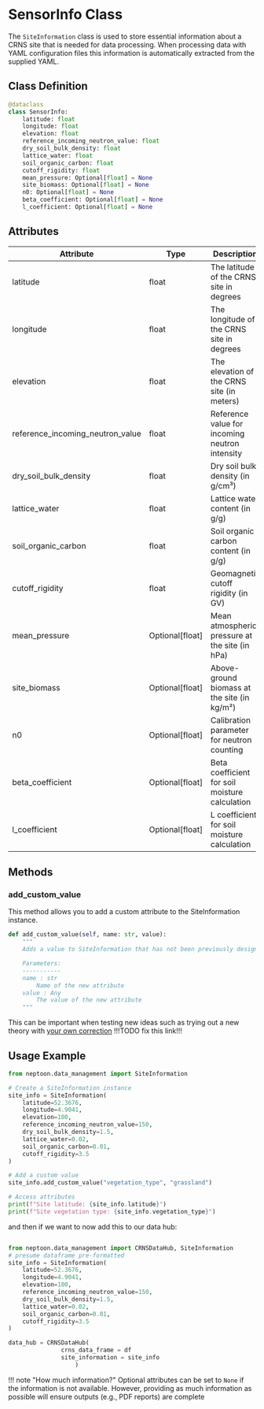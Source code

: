 # SensorInfo Class

The `SiteInformation` class is used to store essential information about a CRNS site that is needed for data processing. When processing data with YAML configuration files this information is automatically extracted from the supplied YAML. 

## Class Definition

```python
@dataclass
class SensorInfo:
    latitude: float
    longitude: float
    elevation: float
    reference_incoming_neutron_value: float
    dry_soil_bulk_density: float
    lattice_water: float
    soil_organic_carbon: float
    cutoff_rigidity: float
    mean_pressure: Optional[float] = None
    site_biomass: Optional[float] = None
    n0: Optional[float] = None
    beta_coefficient: Optional[float] = None
    l_coefficient: Optional[float] = None
```

## Attributes

| Attribute | Type | Description |
|-----------|------|-------------|
| latitude | float | The latitude of the CRNS site in degrees |
| longitude | float | The longitude of the CRNS site in degrees |
| elevation | float | The elevation of the CRNS site (in meters) |
| reference_incoming_neutron_value | float | Reference value for incoming neutron intensity |
| dry_soil_bulk_density | float | Dry soil bulk density (in g/cm³) |
| lattice_water | float | Lattice water content (in g/g) |
| soil_organic_carbon | float | Soil organic carbon content (in g/g) |
| cutoff_rigidity | float | Geomagnetic cutoff rigidity (in GV) |
| mean_pressure | Optional[float] | Mean atmospheric pressure at the site (in hPa) |
| site_biomass | Optional[float] | Above-ground biomass at the site (in kg/m²) |
| n0 | Optional[float] | Calibration parameter for neutron counting |
| beta_coefficient | Optional[float] | Beta coefficient for soil moisture calculation |
| l_coefficient | Optional[float] | L coefficient for soil moisture calculation |

## Methods

### add_custom_value

This method allows you to add a custom attribute to the SiteInformation instance.

```python
def add_custom_value(self, name: str, value):
    """
    Adds a value to SiteInformation that has not been previously designed.

    Parameters:
    -----------
    name : str
        Name of the new attribute
    value : Any
        The value of the new attribute
    """
```

This can be important when testing new ideas such as trying out a new theory with [your own correction](~/advanced-users/write-your-own-corrections.md) !!!TODO fix this link!!!

## Usage Example

```python
from neptoon.data_management import SiteInformation

# Create a SiteInformation instance
site_info = SiteInformation(
    latitude=52.3676,
    longitude=4.9041,
    elevation=100,
    reference_incoming_neutron_value=150,
    dry_soil_bulk_density=1.5,
    lattice_water=0.02,
    soil_organic_carbon=0.01,
    cutoff_rigidity=3.5
)

# Add a custom value
site_info.add_custom_value("vegetation_type", "grassland")

# Access attributes
print(f"Site latitude: {site_info.latitude}")
print(f"Site vegetation type: {site_info.vegetation_type}")
```

and then if we want to now add this to our data hub:

```python

from neptoon.data_management import CRNSDataHub, SiteInformation
# presume dataframe pre-formatted
site_info = SiteInformation(
    latitude=52.3676,
    longitude=4.9041,
    elevation=100,
    reference_incoming_neutron_value=150,
    dry_soil_bulk_density=1.5,
    lattice_water=0.02,
    soil_organic_carbon=0.01,
    cutoff_rigidity=3.5
)

data_hub = CRNSDataHub(
			   crns_data_frame = df
			   site_information = site_info
				   )
```


!!! note "How much information?"
	Optional attributes can be set to `None` if the information is not available. However, providing as much information as possible will ensure outputs (e.g., PDF reports) are complete
